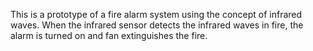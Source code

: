 This is a prototype of a fire alarm system using the concept of infrared waves. When the infrared sensor detects the infrared waves in fire, the alarm is turned on and fan extinguishes the fire.
